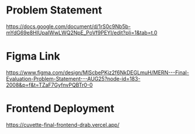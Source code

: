 # Problem Statement
https://docs.google.com/document/d/1rS0c9Nb5b-mYdG69e8HIUpaIWwLWQ2NpE_PoVf9PEYI/edit?pli=1&tab=t.0

# Figma Link
https://www.figma.com/design/MlScbePKjz2f6NkDEGLmuH/MERN---Final-Evaluation-Problem-Statement---AUG25?node-id=183-2008&p=f&t=TZaF7GyfnvPQBTr0-0

# Frontend Deployment
https://cuvette-final-frontend-drab.vercel.app/